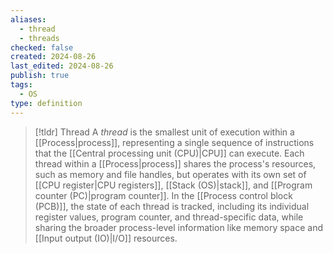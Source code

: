 ```yaml
---
aliases:
  - thread
  - threads
checked: false
created: 2024-08-26
last_edited: 2024-08-26
publish: true
tags:
  - OS
type: definition
---
```

>[!tldr] Thread
> A *thread* is the smallest unit of execution within a [[Process|process]], representing a single sequence of instructions that the [[Central processing unit (CPU)|CPU]] can execute. Each thread within a [[Process|process]] shares the process's resources, such as memory and file handles, but operates with its own set of [[CPU register|CPU registers]], [[Stack (OS)|stack]], and [[Program counter (PC)|program counter]]. In the [[Process control block (PCB)]], the state of each thread is tracked, including its individual register values, program counter, and thread-specific data, while sharing the broader process-level information like memory space and [[Input output (IO)|I/O]] resources.


